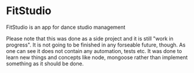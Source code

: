 FitStudio
=========

FitStudio is an app for dance studio management

Please note that this was done as a side project and it is still "work in progress". It is not going to be finished in any forseable future, though. As one can see it does not contain any automation, tests etc. It was done to learn new things and concepts like node, mongoose rather than implement something as it should be done.
